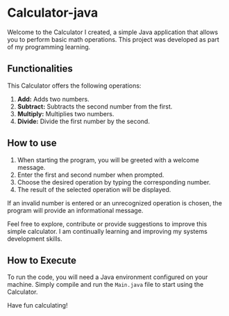 # Calculator-java

Welcome to the Calculator I created, a simple Java application that allows you to perform basic math operations. This project was developed as part of my programming learning.

## Functionalities

This Calculator offers the following operations:

1. **Add:** Adds two numbers.
2. **Subtract:** Subtracts the second number from the first.
3. **Multiply:** Multiplies two numbers.
4. **Divide:** Divide the first number by the second.

## How to use

1. When starting the program, you will be greeted with a welcome message.
2. Enter the first and second number when prompted.
3. Choose the desired operation by typing the corresponding number.
4. The result of the selected operation will be displayed.

If an invalid number is entered or an unrecognized operation is chosen, the program will provide an informational message.

Feel free to explore, contribute or provide suggestions to improve this simple calculator. I am continually learning and improving my systems development skills.

## How to Execute

To run the code, you will need a Java environment configured on your machine. Simply compile and run the `Main.java` file to start using the Calculator.

Have fun calculating!
